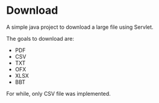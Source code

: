 # Download

A simple java project to download a large file using Servlet.

The goals to download are:
* PDF
* CSV
* TXT
* OFX
* XLSX
* BBT

For while, only CSV file was implemented.
